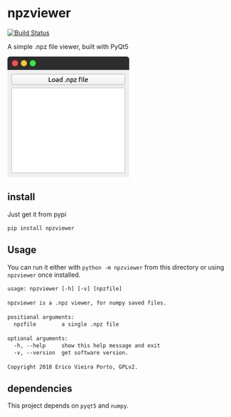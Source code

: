 # npzviewer
[![Build Status](https://travis-ci.com/ericoporto/npzviewer.svg?branch=master)](https://travis-ci.com/ericoporto/npzviewer)

A simple .npz file viewer, built with PyQt5

![](screenshot.png)

## install 

Just get it from pypi

    pip install npzviewer

## Usage

You can run it either with `python -m npzviewer` from this directory or using `npzviewer` once installed.

    usage: npzviewer [-h] [-v] [npzfile]

    npzviewer is a .npz viewer, for numpy saved files.

    positional arguments:
      npzfile        a single .npz file

    optional arguments:
      -h, --help     show this help message and exit
      -v, --version  get software version.

    Copyright 2018 Erico Vieira Porto, GPLv2.

## dependencies

This project depends on `pyqt5` and `numpy`.

